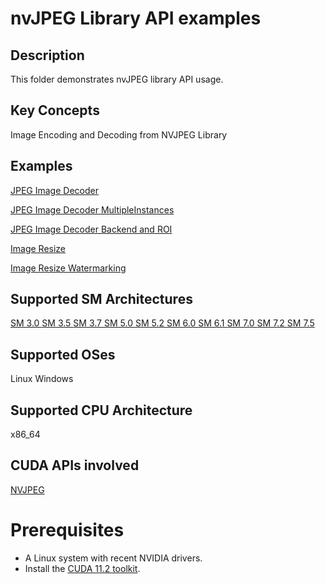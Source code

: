 # nvJPEG Library API examples

## Description

This folder demonstrates nvJPEG library API usage.

## Key Concepts

Image Encoding and Decoding from NVJPEG Library

## Examples

[JPEG Image Decoder](nvJPEG-Decoder/)

[JPEG Image Decoder MultipleInstances](nvJPEG-Decoder-MultipleInstances/)

[JPEG Image Decoder Backend and ROI](nvJPEG-Decoder-Backend-ROI/)

[Image Resize](Image-Resize/)

[Image Resize Watermarking](Image-Resize-WaterMark/)

## Supported SM Architectures

[SM 3.0 ](https://developer.nvidia.com/cuda-gpus)  [SM 3.5 ](https://developer.nvidia.com/cuda-gpus)  [SM 3.7 ](https://developer.nvidia.com/cuda-gpus)  [SM 5.0 ](https://developer.nvidia.com/cuda-gpus)  [SM 5.2 ](https://developer.nvidia.com/cuda-gpus)  [SM 6.0 ](https://developer.nvidia.com/cuda-gpus)  [SM 6.1 ](https://developer.nvidia.com/cuda-gpus)  [SM 7.0 ](https://developer.nvidia.com/cuda-gpus)  [SM 7.2 ](https://developer.nvidia.com/cuda-gpus)  [SM 7.5 ](https://developer.nvidia.com/cuda-gpus)

## Supported OSes

Linux Windows

## Supported CPU Architecture

x86_64

## CUDA APIs involved
[NVJPEG](https://docs.nvidia.com/cuda/nvjpeg/index.html)


# Prerequisites
- A Linux system with recent NVIDIA drivers.
- Install the [CUDA 11.2 toolkit](https://developer.nvidia.com/cuda-downloads).

